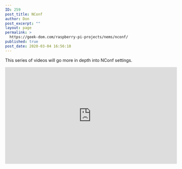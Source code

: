 ```yaml
---
ID: 259
post_title: NConf
author: Don
post_excerpt: ""
layout: page
permalink: >
  https://geek-dom.com/raspberry-pi-projects/nems/nconf/
published: true
post_date: 2020-03-04 16:56:18
---
```

<!-- wp:paragraph -->
<p>This series of videos will go more in depth into NConf settings.</p>
<!-- /wp:paragraph -->

<!-- wp:html -->
<iframe width="560" height="315" src="https://www.youtube.com/embed/XenWINcKJZs" frameborder="0" allow="accelerometer; autoplay; encrypted-media; gyroscope; picture-in-picture" allowfullscreen></iframe>
<!-- /wp:html -->
